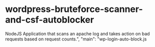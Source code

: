 # wordpress-bruteforce-scanner-and-csf-autoblocker
NodeJS Application that scans an apache log and takes action on bad requests based on request counts.",   "main": "wp-login-auto-block.js
